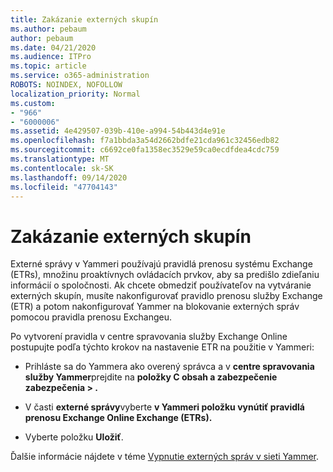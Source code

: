 ```yaml
---
title: Zakázanie externých skupín
ms.author: pebaum
author: pebaum
ms.date: 04/21/2020
ms.audience: ITPro
ms.topic: article
ms.service: o365-administration
ROBOTS: NOINDEX, NOFOLLOW
localization_priority: Normal
ms.custom:
- "966"
- "6000006"
ms.assetid: 4e429507-039b-410e-a994-54b443d4e91e
ms.openlocfilehash: f7a1bbda3a54d2662bdfe21cda961c32456edb82
ms.sourcegitcommit: c6692ce0fa1358ec3529e59ca0ecdfdea4cdc759
ms.translationtype: MT
ms.contentlocale: sk-SK
ms.lasthandoff: 09/14/2020
ms.locfileid: "47704143"
---
```

# <a name="how-to-disable-external-groups"></a>Zakázanie externých skupín

Externé správy v Yammeri používajú pravidlá prenosu systému Exchange (ETRs), množinu proaktívnych ovládacích prvkov, aby sa predišlo zdieľaniu informácií o spoločnosti. Ak chcete obmedziť používateľov na vytváranie externých skupín, musíte nakonfigurovať pravidlo prenosu služby Exchange (ETR) a potom nakonfigurovať Yammer na blokovanie externých správ pomocou pravidla prenosu Exchangeu.
  
Po vytvorení pravidla v centre spravovania služby Exchange Online postupujte podľa týchto krokov na nastavenie ETR na použitie v Yammeri:
  
- Prihláste sa do Yammera ako overený správca a v **centre spravovania služby Yammer**prejdite na **položky C obsah a zabezpečenie zabezpečenia \> .**

- V časti **externé správy**vyberte **v Yammeri položku vynútiť pravidlá prenosu Exchange Online Exchange (ETRs).**

- Vyberte položku **Uložiť**.

Ďalšie informácie nájdete v téme [Vypnutie externých správ v sieti Yammer](https://docs.microsoft.com/yammer/work-with-external-users/disable-external-messaging).
  